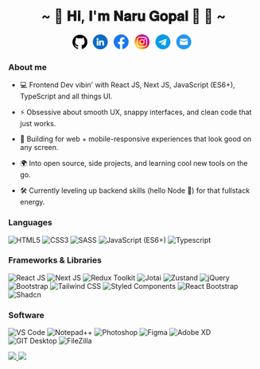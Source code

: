 <h1 align="center">~ 💖 𝐇𝐢, 𝐈'𝐦 𝐍𝐚𝐫𝐮 𝐆𝐨𝐩𝐚𝐥 👋 💖 ~</h1>

<div align='center'>
  <p align='center'>
    <a href="https://github.com/iamnarugopal"><img height="30" src="images/github.svg"></a>&nbsp;&nbsp;
    <a href="https://www.linkedin.com/in/iamnarugopal"><img height="30" src="images/linkedin.svg"></a>&nbsp;&nbsp;
    <a href="https://www.facebook.com/iamnarugopal"><img height="30" src="images/facebook.svg"></a>&nbsp;&nbsp;
    <a href="https://www.instagram.com/iamnarugopal"><img height="30" src="images/instagram.svg"></a>&nbsp;&nbsp;
    <a href="https://t.me/iamnarugopal"><img height="30" src="images/telegram.svg"></a>&nbsp;&nbsp;
    <a href="mailto:veeruk0217@gmail.com"><img height="30" src="images/gmail.svg"></a>&nbsp;&nbsp;
  </p>
</div>

### About me

* 💻 Frontend Dev vibin' with React JS, Next JS, JavaScript (ES6+), TypeScript and all things UI.

* ⚡ Obsessive about smooth UX, snappy interfaces, and clean code that just works.

* 📱 Building for web + mobile-responsive experiences that look good on any screen.

* 🌍 Into open source, side projects, and learning cool new tools on the go.

* 🛠️ Currently leveling up backend skills (hello Node 👋) for that fullstack energy.



### Languages

![HTML5](https://img.shields.io/badge/-HTML5-000?&logo=HTML5)
![CSS3](https://img.shields.io/badge/-CSS3-000?&logo=CSS3)
![SASS](https://img.shields.io/badge/-SASS-000?&logo=SASS)
![JavaScript (ES6+)](https://img.shields.io/badge/-JavaScript-000?&logo=JavaScript)
![Typescript](https://img.shields.io/badge/-TypeScript-000?&logo=TypeScript)

### Frameworks & Libraries

![React JS](https://img.shields.io/badge/-React_JS-000?&logo=React)
![Next JS](https://img.shields.io/badge/-Next_JS-000?&logo=Next.js)
![Redux Toolkit](https://img.shields.io/badge/-Redux_Toolkit-000?&logo=Redux)
![Jotai](https://img.shields.io/badge/-Jotai-000?&logo=Jotai)
![Zustand](https://img.shields.io/badge/-Zustand-000?&logo=Zustand)
![jQuery](https://img.shields.io/badge/-jQuery-000?&logo=jQuery)
![Bootstrap](https://img.shields.io/badge/-Bootstrap-000?&logo=Bootstrap)
![Tailwind CSS](https://img.shields.io/badge/-Tailwind_CSS-000?&logo=Tailwindcss)
![Styled Components](https://img.shields.io/badge/-Styled_Components-000?&logo=stylecomponent)
![React Bootstrap](https://img.shields.io/badge/-React-000?&logo=Reactbootstrap)
![Shadcn](https://img.shields.io/badge/-Shadcn-000?&logo=Shadcn)

### Software

![VS Code](https://img.shields.io/badge/-VS_Code-000?&logo=vscode)
![Notepad++](https://img.shields.io/badge/-Notepad-000?&logo=notepad++)
![Photoshop](https://img.shields.io/badge/-Photoshop-000?&logo=photoshop)
![Figma](https://img.shields.io/badge/-Figma-000?&logo=Figma)
![Adobe XD](https://img.shields.io/badge/-Adobe-000?&logo=Adobexd)
![GIT Desktop](https://img.shields.io/badge/-GIT-000?&logo=GIT)
![FileZilla](https://img.shields.io/badge/-FileZilla-000?&logo=FileZilla)

<a href="https://narugopal.vercel.app/">
  <img height="137px" src="https://github-readme-stats.vercel.app/api?username=iamnarugopal&hide_title=true&hide_border=true&show_icons=true&include_all_commits=true&count_private=true&line_height=21&text_color=000&icon_color=000&bg_color=0,ea6161,ffc64d,fffc4d,52fa5a&theme=graywhite" /><!-- wi*quL3fcV -->
  <img height="137px" src="https://github-readme-stats.vercel.app/api/top-langs/?username=iamnarugopal&hide=html&hide_title=true&hide_border=true&layout=compact&langs_count=6&exclude_repo=comp426,Redventures-Movie-Quotes&text_color=000&icon_color=fff&bg_color=0,52fa5a,4dfcff,c64dff&theme=graywhite" />
</a>